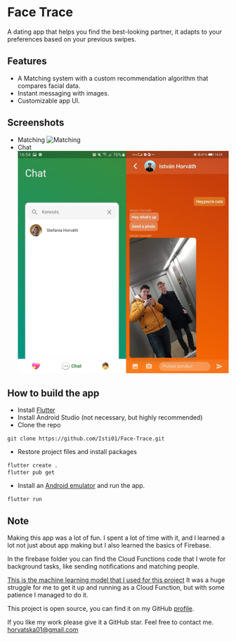 # Face Trace
A dating app that helps you find the best-looking partner, it adapts to your preferences based on your previous swipes.

## Features
- A Matching system with a custom recommendation algorithm that compares facial data.
- Instant messaging with images.
- Customizable app UI.

## Screenshots
- Matching ![Matching](./screenshots/matching.png)
- Chat ![Chat](./screenshots/chat.jpg)

## How to build the app

- Install [Flutter](https://docs.flutter.dev/get-started/install)
- Install Android Studio (not necessary, but highly recommended)
- Clone the repo
```shell
git clone https://github.com/Isti01/Face-Trace.git
```
- Restore project files and install packages
```shell
flutter create .
flutter pub get
```
- Install an [Android emulator](https://developer.android.com/studio/run/managing-avds) and run the app. 
```shell
flutter run
```

## Note
Making this app was a lot of fun. I spent a lot of time with it, and I learned a lot not just about app making but I also learned the basics of Firebase.

In the firebase folder you can find the Cloud Functions code that I wrote for background tasks, like sending notifications and matching people.

[This is the machine learning model that I used for this project](https://arxiv.org/abs/1503.03832)
It was a huge struggle for me to get it up and running as a Cloud Function, but with some patience I managed to do it.

This project is open source, you can find it on my GitHub [profile](https://github.com/Isti01/Face-App). 

If you like my work please give it a GitHub star. Feel free to contact me. <horvatska01@gmail.com>